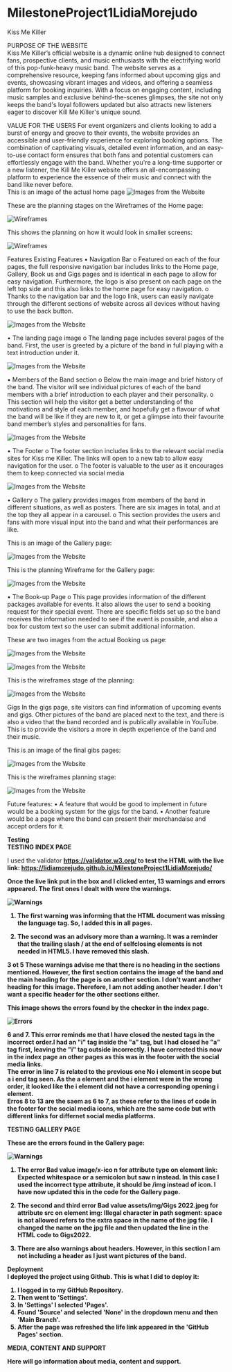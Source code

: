 # MilestoneProject1LidiaMorejudo
Kiss Me Killer 

PURPOSE OF THE WEBSITE
<br>
Kiss Me Killer’s official website is a dynamic online hub designed to connect fans, prospective clients, and music enthusiasts with the electrifying world of this pop-funk-heavy music band. The website serves as a comprehensive resource, keeping fans informed about upcoming gigs and events, showcasing vibrant images and videos, and offering a seamless platform for booking inquiries. With a focus on engaging content, including music samples and exclusive behind-the-scenes glimpses, the site not only keeps the band's loyal followers updated but also attracts new listeners eager to discover Kill Me Killer's unique sound.
<br>

VALUE FOR THE USERS
For event organizers and clients looking to add a burst of energy and groove to their events, the website provides an accessible and user-friendly experience for exploring booking options. The combination of captivating visuals, detailed event information, and an easy-to-use contact form ensures that both fans and potential customers can effortlessly engage with the band. Whether you're a long-time supporter or a new listener, the Kill Me Killer website offers an all-encompassing platform to experience the essence of their music and connect with the band like never before.
 <br>
 This is an image of the actual home page
![ Images from the Website](/assets/img/IntroductionWebsite.png)

These are the planning stages on the Wireframes of the Home page:

![ Wireframes](/assets/img/WireframeHome1.png)

This shows the planning on how it would look in smaller screens:

![ Wireframes](/assets/img/WireframeHome2.png)


Features
Existing Features
•	Navigation Bar
o	Featured on each of the four pages, the full responsive navigation bar includes links to the Home page, Gallery, Book us and Gigs pages and is identical in each page to allow for easy navigation. Furthermore, the logo is also present on each page on the left top side and this also links to the home page for easy navigation.
o	Thanks to the navigation bar and the logo link, users can easily navigate through the different sections of website across all devices without having to use the back button.
 
![ Images from the Website](/assets/img/NavigationbarKissMeKiller.png)

•	The landing page image
o	The landing page includes several pages of the band. First, the user is greeted by a picture of the band in full playing with a text introduction under it. 
 
![ Images from the Website](/assets/img/LandingPageImage.png)


•	Members of the Band section
o	Below the main image and brief history of the band. The visitor will see individual pictures of each of the band members with a brief introduction to each player and their personality.
o	This section will help the visitor get a better understanding of the motivations and style of each member, and hopefully get a flavour of what the band will be like if they are new to it, or get a glimpse into their favourite band member’s styles and personalities for fans.
 
 ![ Images from the Website](/assets/img/Landingmembersband.png)

•	The Footer
o	The footer section includes links to the relevant social media sites for Kiss me Killer. The links will open to a new tab to allow easy navigation for the user.
o	The footer is valuable to the user as it encourages them to keep connected via social media
 
![ Images from the Website](/assets/img/Footer.png)

•	Gallery
o	The gallery provides images from members of the band in different situations, as well as posters. There are six images in total, and at the top they all appear in a carousel. 
o	This section provides the users and fans with more visual input into the band and what their performances are like. 
 
 This is an image of the Gallery page:

![ Images from the Website](/assets/img/Gallery.png)

This is the planning Wireframe for the Gallery page:

![ Images from the Website](/assets/img/WireframeGallery.png)

•	The Book-up Page
o	This page provides information of the different packages available for events. It also allows the user to send a booking request for their special event. There are specific fields set up so the band receives the information needed to see if the event is possible, and also a box for custom text so the user can submit additional information. 

These are two images from the actual Booking us page:

![ Images from the Website](/assets/img/Bookingpagepackages.png)

![ Images from the Website](/assets/img/Bookingpageform.png)

This is the wireframes stage of the planning:

![ Images from the Website](/assets/img/WireframeBookingform.png)

Gigs
In the gigs page, site visitors can find information of upcoming events and gigs. Other pictures of the band are placed next to the text, and there is also a video that the band recorded and is publically available in YouTube. This is to provide the visitors a more in depth experience of the band and their music.

This is an image of the final gibs pages:

![ Images from the Website](/assets/img/Gigs.png)

This is the wireframes planning stage:

![ Images from the Website](/assets/img/WireframeGigs.png)

Future features:
•	A feature that would be good to implement in future would be a booking system for the gigs for the band.
•	Another feature would be a page where the band can present their merchandaise and accept orders for it.


<strong>Testing</strong><br>
<strong>TESTING INDEX PAGE</strong><br>

I used the validator <strong>https://validator.w3.org/<strong> to test the HTML with the live link: <strong>https://lidiamorejudo.github.io/MilestoneProject1LidiaMorejudo/</strong><br>

Once the live link put in the box and I clicked enter, 13 warnings and errors appeared. The first ones I dealt with were the warnings.<br>

![ Warnings](/assets/img/HTMLcodewarnings.png)
<br>
1. The first warning was informing that the HTML document was missing the language tag. So, I added this in all pages. <br>

2. The second was an advisory more than a warning. It was a reminder that the trailing slash / at the end of selfclosing elements is not needed in HTML5. I have removed this slash. <br>

3 ot 5 These warnings advise me that there is no heading in the sections mentioned. However, the first section contains the image of the band and the main heading for the page is on another section. I don't want another heading for this image. Therefore, I am not adding another header. I don't want a specific header for the other sections either.

This image shows the errors found by the checker in the index page.<br>

![ Errors](/assets/img/HTMLcodeerrorsindex.png)

6 and 7. This error reminds me that I have closed the nested tags in the incorrect order.I had an "i" tag inside the "a" tag, but I had closed he "a" tag first, leaving the "i" tag outside incorrectly. I have corrected this now in the index page an other pages as this was in the footer with the social media links. <br>
The error in line 7 is related to the previous one <strong>No i element in scope but a i end tag seen.</strong> As the a element and the i element were in the wrong order, it looked like the i element did not have a corresponding opening i element.<br>
Erros 8 to 13 are the saem as 6 to 7, as these refer to the lines of code in the footer for the social media icons, which are the same code but with different links for differnet social media platforms.<br>

<strong>TESTING GALLERY PAGE</strong><br>

These are the errors found in the Gallery page:<br>

![ Warnings](/assets/img/HTMLcodeerrorsgallery.png)
<br>

1. The error <strong>Bad value image/x-ico n for attribute type on element link: Expected whitespace or a semicolon but saw n instead. In this case I used the incorrect type attribute, it should be /img instead of icon. I have now updated this in the code for the Gallery page.</strong>

2. The second and third error Bad value <strong>assets/img/Gigs 2022.jpeg for attribute src on element img: Illegal character in path segment: space is not allowed</strong> refers to the extra space in the name of the jpg file. I changed the name on the jpg file and then updated the line in the HTML code to Gigs2022.

3. There are also warnings about headers. However, in this section I am not including a header as I just want pictures of the band.



<strong>Deployment<strong>
<br>
I deployed the project using Github. This is what I did to deploy it:<br>

1.	I logged in to my GitHub Repository.<br>
2.	Then went to 'Settings'.<br>
3.	In 'Settings' I selected 'Pages'.<br>
4.	Found 'Source' and selected 'None' in the dropdown menu and then 'Main Branch'.<br>
5.	After the page was refreshed the life link appeared in the 'GitHub Pages' section. <br>

<strong>MEDIA, CONTENT AND SUPPORT<strong><br>

Here will go information about media, content and support.




